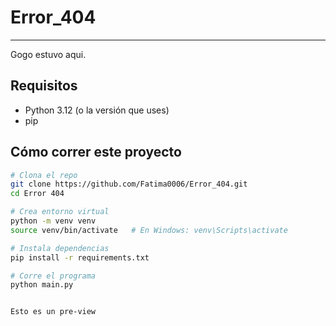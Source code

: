 # Error_404
--------------------
Gogo estuvo aqui.

## Requisitos

- Python 3.12 (o la versión que uses)
- pip

## Cómo correr este proyecto

```bash
# Clona el repo
git clone https://github.com/Fatima0006/Error_404.git
cd Error 404

# Crea entorno virtual
python -m venv venv
source venv/bin/activate   # En Windows: venv\Scripts\activate

# Instala dependencias
pip install -r requirements.txt

# Corre el programa
python main.py


Esto es un pre-view 